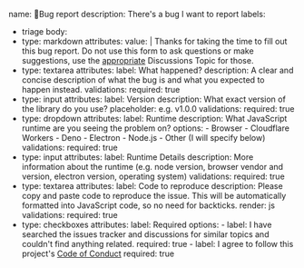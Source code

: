 name: 🐞Bug report
description: There's a bug I want to report
labels:
  - triage
body:
  - type: markdown
    attributes:
      value: |
        Thanks for taking the time to fill out this bug report. Do not use this form to ask questions or make suggestions, use the [appropriate](https://github.com/panva/openid-client/issues/new/choose) Discussions Topic for those.
  - type: textarea
    attributes:
      label: What happened?
      description: A clear and concise description of what the bug is and what you expected to happen instead.
    validations:
      required: true
  - type: input
    attributes:
      label: Version
      description: What exact version of the library do you use?
      placeholder: e.g. v1.0.0
    validations:
      required: true
  - type: dropdown
    attributes:
      label: Runtime
      description: What JavaScript runtime are you seeing the problem on?
      options:
        - Browser
        - Cloudflare Workers
        - Deno
        - Electron
        - Node.js
        - Other (I will specify below)
    validations:
      required: true
  - type: input
    attributes:
      label: Runtime Details
      description: More information about the runtime (e.g. node version, browser vendor and version, electron version, operating system)
    validations:
      required: true
  - type: textarea
    attributes:
      label: Code to reproduce
      description: Please copy and paste code to reproduce the issue. This will be automatically formatted into JavaScript code, so no need for backticks.
      render: js
    validations:
      required: true
  - type: checkboxes
    attributes:
      label: Required
      options:
        - label: I have searched the issues tracker and discussions for similar topics and couldn't find anything related.
          required: true
        - label: I agree to follow this project's [Code of Conduct](https://github.com/panva/openid-client/blob/main/CODE_OF_CONDUCT.md)
          required: true

